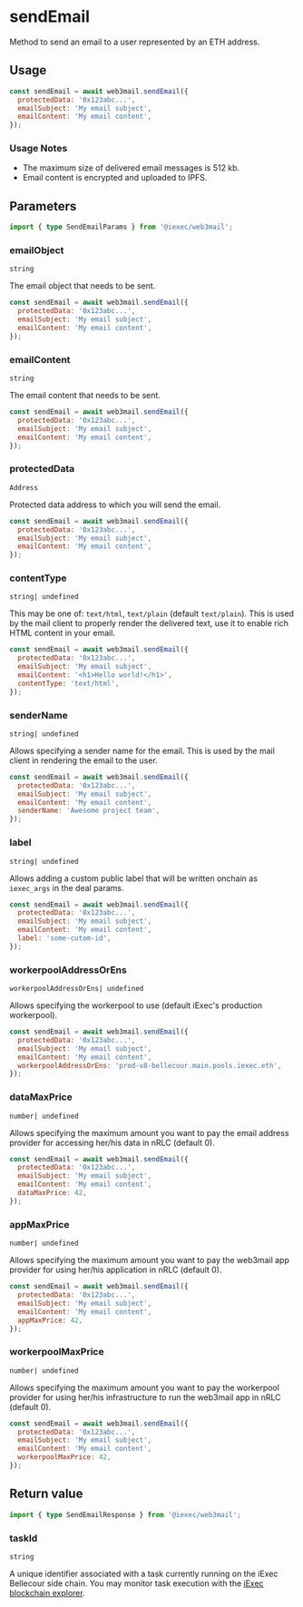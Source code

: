 # sendEmail

Method to send an email to a user represented by an ETH address.

## Usage

```js
const sendEmail = await web3mail.sendEmail({
  protectedData: '0x123abc...',
  emailSubject: 'My email subject',
  emailContent: 'My email content',
});
```

### Usage Notes

- The maximum size of delivered email messages is 512 kb.
- Email content is encrypted and uploaded to IPFS.

## Parameters

```ts
import { type SendEmailParams } from '@iexec/web3mail';
```

### emailObject

`string`

The email object that needs to be sent.

```js
const sendEmail = await web3mail.sendEmail({
  protectedData: '0x123abc...',
  emailSubject: 'My email subject',
  emailContent: 'My email content',
});
```

### emailContent

`string`

The email content that needs to be sent.

```js
const sendEmail = await web3mail.sendEmail({
  protectedData: '0x123abc...',
  emailSubject: 'My email subject',
  emailContent: 'My email content',
});
```

### protectedData

`Address`

Protected data address to which you will send the email.

```js
const sendEmail = await web3mail.sendEmail({
  protectedData: '0x123abc...',
  emailSubject: 'My email subject',
  emailContent: 'My email content',
});
```

### contentType

`string| undefined`

This may be one of: `text/html`, `text/plain` (default `text/plain`). This is
used by the mail client to properly render the delivered text, use it to enable
rich HTML content in your email.

```js
const sendEmail = await web3mail.sendEmail({
  protectedData: '0x123abc...',
  emailSubject: 'My email subject',
  emailContent: '<h1>Hello world!</h1>',
  contentType: 'text/html',
});
```

### senderName

`string| undefined`

Allows specifying a sender name for the email. This is used by the mail client
in rendering the email to the user.

```js
const sendEmail = await web3mail.sendEmail({
  protectedData: '0x123abc...',
  emailSubject: 'My email subject',
  emailContent: 'My email content',
  senderName: 'Awesome project team',
});
```

### label

`string| undefined`

Allows adding a custom public label that will be written onchain as `iexec_args`
in the deal params.

```js
const sendEmail = await web3mail.sendEmail({
  protectedData: '0x123abc...',
  emailSubject: 'My email subject',
  emailContent: 'My email content',
  label: 'some-cutom-id',
});
```

### workerpoolAddressOrEns

`workerpoolAddressOrEns| undefined`

Allows specifying the workerpool to use (default iExec's production workerpool).

```js
const sendEmail = await web3mail.sendEmail({
  protectedData: '0x123abc...',
  emailSubject: 'My email subject',
  emailContent: 'My email content',
  workerpoolAddressOrEns: 'prod-v8-bellecour.main.pools.iexec.eth',
});
```

### dataMaxPrice

`number| undefined`

Allows specifying the maximum amount you want to pay the email address provider
for accessing her/his data in nRLC (default 0).

```js
const sendEmail = await web3mail.sendEmail({
  protectedData: '0x123abc...',
  emailSubject: 'My email subject',
  emailContent: 'My email content',
  dataMaxPrice: 42,
});
```

### appMaxPrice

`number| undefined`

Allows specifying the maximum amount you want to pay the web3mail app provider
for using her/his application in nRLC (default 0).

```js
const sendEmail = await web3mail.sendEmail({
  protectedData: '0x123abc...',
  emailSubject: 'My email subject',
  emailContent: 'My email content',
  appMaxPrice: 42,
});
```

### workerpoolMaxPrice

`number| undefined`

Allows specifying the maximum amount you want to pay the workerpool provider for
using her/his infrastructure to run the web3mail app in nRLC (default 0).

```js
const sendEmail = await web3mail.sendEmail({
  protectedData: '0x123abc...',
  emailSubject: 'My email subject',
  emailContent: 'My email content',
  workerpoolMaxPrice: 42,
});
```

## Return value

```ts
import { type SendEmailResponse } from '@iexec/web3mail';
```

### taskId

`string`

A unique identifier associated with a task currently running on the iExec
Bellecour side chain. You may monitor task execution with the
[iExec blockchain explorer](https://explorer.iex.ec).
